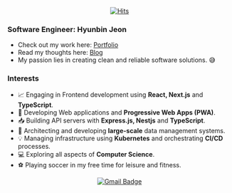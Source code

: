 <div align=center>

[![Hits](https://hits.seeyoufarm.com/api/count/incr/badge.svg?url=https%3A%2F%2Fgithub.com%2Fpeterhyun1234)](https://hits.seeyoufarm.com) 

</div>

### Software Engineer: Hyunbin Jeon
- Check out my work here: [Portfolio](https://peterjeon.co.kr)
- Read my thoughts here: [Blog](https://velog.io/@peterhyun1234/series)
- My passion lies in creating clean and reliable software solutions. :sweat_smile:

### Interests
- :chart_with_upwards_trend: Engaging in Frontend development using **React, Next.js** and **TypeScript**.
- :triangular_flag_on_post: Developing Web applications and **Progressive Web Apps (PWA)**.
- :inbox_tray: Building API servers with **Express.js, Nestjs** and **TypeScript**.
- :department_store: Architecting and developing **large-scale** data management systems.
- :bulb: Managing infrastructure using **Kubernetes** and orchestrating **CI/CD** processes.
- :computer: Exploring all aspects of **Computer Science**.
- :soccer: Playing soccer in my free time for leisure and fitness.

<div align=center>
  
[![Gmail Badge](https://img.shields.io/badge/-Gmail-d14836?style=flat-square&logo=Gmail&logoColor=white&link=mailto:peterhyun1234@gmail.com)](mailto:peterhyun1234@gmail.com)
</div>
